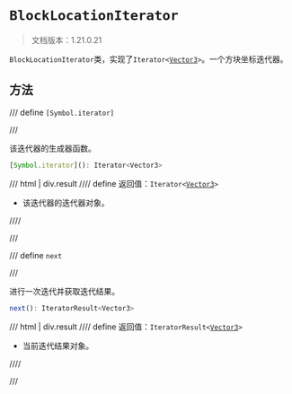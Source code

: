 # `BlockLocationIterator`

> 文档版本：1.21.0.21

`BlockLocationIterator`类，实现了<code>Iterator&lt;<a href="../vector3/">Vector3</a>&gt;</code>。一个方块坐标迭代器。

## 方法

/// define
`[Symbol.iterator]`


///

该迭代器的生成器函数。

```js
[Symbol.iterator](): Iterator<Vector3>
```

/// html | div.result
//// define
返回值：<code>Iterator&lt;<a href="../vector3/">Vector3</a>&gt;</code>

- 该迭代器的迭代器对象。


////

///


/// define
`next`


///

进行一次迭代并获取迭代结果。

```js
next(): IteratorResult<Vector3>
```

/// html | div.result
//// define
返回值：<code>IteratorResult&lt;<a href="../vector3/">Vector3</a>&gt;</code>

- 当前迭代结果对象。


////

///

